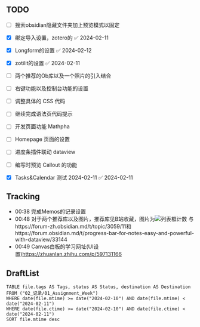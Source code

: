 ## TODO
- [ ] 搜索obsidian隐藏文件夹加上预览模式以固定
- [x] 绑定导入设置，zotero的 ✅ 2024-02-11
- [x] Longform的设置 ✅ 2024-02-12
- [x] zotilit的设置 ✅ 2024-02-11
- [ ] 两个推荐的Ob库以及一个照片的引入结合
- [ ] 右键功能以及控制台功能的设置
- [ ] 调整具体的 CSS 代码
- [ ] 继续完成语法页代码提示
- [ ] 开发页面功能 Mathpha
- [ ] Homepage 页面的设置
- [ ] 进度条插件联动 dataview
- [ ] 编写时预览 Callout 的功能
- [x] Tasks&Calendar 测试 2024-02-11 ✅ 2024-02-11


## Tracking
- 00:38 完成Memos的记录设置
- 00:48 对于两个推荐库以及图片，推荐库见B站收藏，图片为![列表框计数](https://raw.githubusercontent.com/mdelobelle/obsidian_supercharged_links/master/images/overview-screenshot.png) 与https://forum-zh.obsidian.md/t/topic/3059/11和https://forum.obsidian.md/t/progress-bar-for-notes-easy-and-powerful-with-dataview/33144
- 00:49 Canvas白板的学习网址(UI设置)https://zhuanlan.zhihu.com/p/597131166


## DraftList
<!--此处显示今日新增或修改的草稿或其它非文献笔记文件-->

```dataview
TABLE file.tags AS Tags, status AS Status, destination AS Destination
FROM ("02_记录/01_Assignment_Week")
WHERE date(file.mtime) >= date("2024-02-10") AND date(file.mtime) < date("2024-02-11") 
WHERE date(file.ctime) >= date("2024-02-10") AND date(file.ctime) < date("2024-02-11") 
SORT file.mtime desc
```